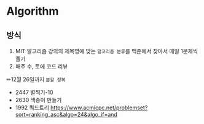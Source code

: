 # Algorithm

## 방식
1. MIT 알고리즘 강의의 제목명에 맞는 `알고리즘 분류`를 백준에서 찾아서 매일 1문제씩 풀기
2. 매주 수, 토에 코드 리뷰


✏12월 26일까지 `분할 정복`

* 2447 별찍기-10
* 2630 색종이 만들기
* 1992 쿼드트리
https://www.acmicpc.net/problemset?sort=ranking_asc&algo=24&algo_if=and
